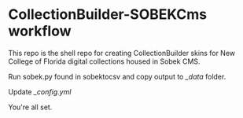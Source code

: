 # CollectionBuilder-SOBEKCms workflow 

This repo is the shell repo for creating CollectionBuilder skins for New College of Florida digital collections housed in Sobek CMS. 

Run sobek.py found in sobektocsv and copy output to <em>_data</em> folder. 

Update <em>_config.yml</em>

You're all set. 

